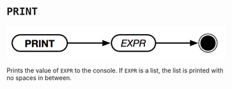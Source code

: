 # `PRINT`

![PRINT](../assets/print.png)

Prints the value of `EXPR` to the console. If `EXPR` is a list, the list is printed with no spaces in between.